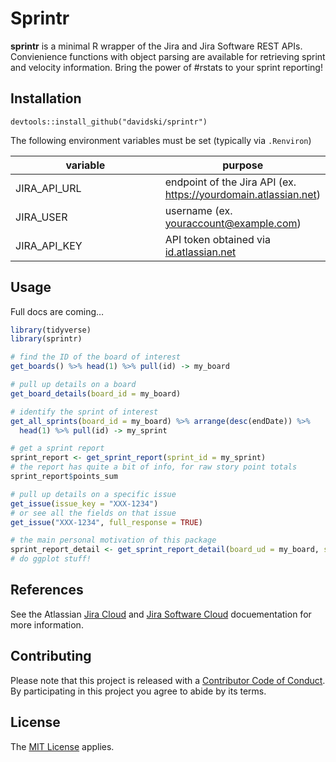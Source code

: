 <!-- README.md is generated from README.Rmd. Please edit that file -->
Sprintr
=======

**sprintr** is a minimal R wrapper of the Jira and Jira Software REST
APIs. Convienience functions with object parsing are available for
retrieving sprint and velocity information. Bring the power of \#rstats
to your sprint reporting!

Installation
------------

`devtools::install_github("davidski/sprintr")`

The following environment variables must be set (typically via
`.Renviron`)

<table>
<colgroup>
<col style="width: 52%" />
<col style="width: 47%" />
</colgroup>
<thead>
<tr class="header">
<th>variable</th>
<th>purpose</th>
</tr>
</thead>
<tbody>
<tr class="odd">
<td>JIRA_API_URL</td>
<td>endpoint of the Jira API (ex. <a href="https://yourdomain.atlassian.net" class="uri">https://yourdomain.atlassian.net</a>)</td>
</tr>
<tr class="even">
<td>JIRA_USER</td>
<td>username (ex. <a href="mailto:youraccount@example.com" class="email">youraccount@example.com</a>)</td>
</tr>
<tr class="odd">
<td>JIRA_API_KEY</td>
<td>API token obtained via <a href="https://id.atlassian.net">id.atlassian.net</a></td>
</tr>
</tbody>
</table>

Usage
-----

Full docs are coming…

``` r
library(tidyverse)
library(sprintr)

# find the ID of the board of interest
get_boards() %>% head(1) %>% pull(id) -> my_board

# pull up details on a board
get_board_details(board_id = my_board)

# identify the sprint of interest
get_all_sprints(board_id = my_board) %>% arrange(desc(endDate)) %>% 
  head(1) %>% pull(id) -> my_sprint

# get a sprint report
sprint_report <- get_sprint_report(sprint_id = my_sprint)
# the report has quite a bit of info, for raw story point totals
sprint_report$points_sum

# pull up details on a specific issue
get_issue(issue_key = "XXX-1234")
# or see all the fields on that issue
get_issue("XXX-1234", full_response = TRUE)

# the main personal motivation of this package
sprint_report_detail <- get_sprint_report_detail(board_ud = my_board, sprint_id = my_sprint)
# do ggplot stuff!
```

References
----------

See the Atlassian [Jira
Cloud](https://developer.atlassian.com/cloud/jira/platform/rest) and
[Jira Software
Cloud](https://docs.atlassian.com/jira-software/REST/cloud)
docuementation for more information.

Contributing
------------

Please note that this project is released with a [Contributor Code of
Conduct](CONDUCT.md). By participating in this project you agree to
abide by its terms.

License
-------

The [MIT License](LICENSE) applies.
